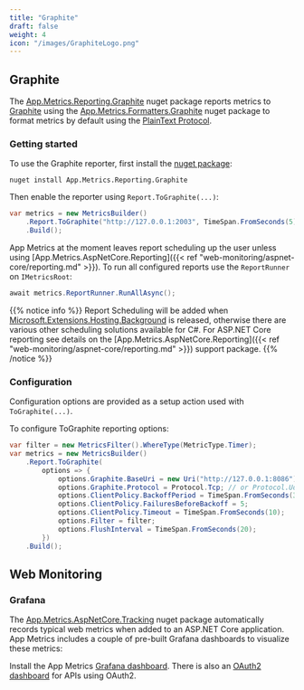 ```yaml
---
title: "Graphite"
draft: false
weight: 4
icon: "/images/GraphiteLogo.png"
---
```


## Graphite

The [App.Metrics.Reporting.Graphite](https://www.nuget.org/packages/App.Metrics.Reporting.Graphite/) nuget package reports metrics to [Graphite](https://graphiteapp.org) using the [App.Metrics.Formatters.Graphite](https://www.nuget.org/packages/App.Metrics.Formatters.Graphite/) nuget package to format metrics by default using the [PlainText Protocol](http://graphite.readthedocs.io/en/latest/feeding-carbon.html#the-plaintext-protocol).

### Getting started

<i class="fa fa-hand-o-right"></i> To use the Graphite reporter, first install the [nuget package](https://www.nuget.org/packages/App.Metrics.Reporting.Graphite/):

```console
nuget install App.Metrics.Reporting.Graphite
```

<i class="fa fa-hand-o-right"></i> Then enable the reporter using `Report.ToGraphite(...)`:

```csharp
var metrics = new MetricsBuilder()
    .Report.ToGraphite("http://127.0.0.1:2003", TimeSpan.FromSeconds(5))
    .Build();
```

<i class="fa fa-hand-o-right"></i> App Metrics at the moment leaves report scheduling up the user unless using [App.Metrics.AspNetCore.Reporting]({{< ref "web-monitoring/aspnet-core/reporting.md" >}}). To run all configured reports use the `ReportRunner` on `IMetricsRoot`:

```csharp
await metrics.ReportRunner.RunAllAsync();
```

{{% notice info %}}
Report Scheduling will be added when [Microsoft.Extensions.Hosting.Background](https://github.com/aspnet/Hosting/blob/dev/src/Microsoft.Extensions.Hosting.Abstractions/BackgroundService.cs) is released, otherwise there are various other scheduling solutions available for C#. For ASP.NET Core reporting see details on the [App.Metrics.AspNetCore.Reporting]({{< ref "web-monitoring/aspnet-core/reporting.md" >}}) support package.
{{% /notice %}}

### Configuration

Configuration options are provided as a setup action used with `ToGraphite(...)`.

<i class="fa fa-hand-o-right"></i> To configure ToGraphite reporting options:

```csharp
var filter = new MetricsFilter().WhereType(MetricType.Timer);
var metrics = new MetricsBuilder()
    .Report.ToGraphite(
        options => {
            options.Graphite.BaseUri = new Uri("http://127.0.0.1:8086");
            options.Graphite.Protocol = Protocol.Tcp; // or Protocol.Udp
            options.ClientPolicy.BackoffPeriod = TimeSpan.FromSeconds(30);
            options.ClientPolicy.FailuresBeforeBackoff = 5;
            options.ClientPolicy.Timeout = TimeSpan.FromSeconds(10);
            options.Filter = filter;
            options.FlushInterval = TimeSpan.FromSeconds(20);
        })
    .Build();
```

## Web Monitoring

### Grafana

The [App.Metrics.AspNetCore.Tracking](https://www.nuget.org/packages/App.Metrics.AspNetCore.Tracking/) nuget package automatically records typical web metrics when added to an ASP.NET Core application. App Metrics includes a couple of pre-built Grafana dashboards to visualize these metrics:

Install the App Metrics [Grafana dashboard](https://grafana.com/dashboards/2192). There is also an [OAuth2 dashboard](https://grafana.com/dashboards/2198) for APIs using OAuth2.

